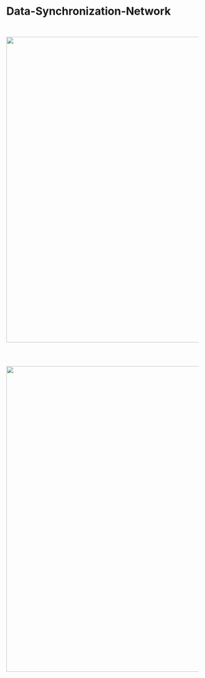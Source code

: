 # Data-Synchronization-Network


</br>
<p align="center"><img src="https://raw.githubusercontent.com/erman999/Data-Transfer-Network/screenshots/client.jpg" width="800"></p>
</br>

</br>
<p align="center"><img src="https://raw.githubusercontent.com/erman999/Data-Transfer-Network/screenshots/server" width="800"></p>
</br>
